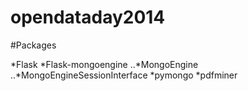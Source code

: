 opendataday2014
===============

#Packages

*Flask
*Flask-mongoengine
..*MongoEngine
..*MongoEngineSessionInterface
*pymongo
*pdfminer